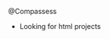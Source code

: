 @Compassess
- Looking for html projects

<!---
Compassess/Compassess is a ✨ special ✨ repository because its `README.md` (this file) appears on your GitHub profile.
You can click the Preview link to take a look at your changes.
--->
